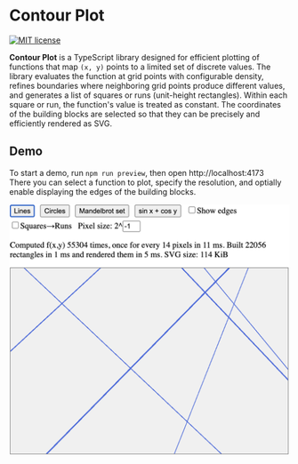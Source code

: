 # Contour Plot

[![MIT license](https://img.shields.io/badge/license-MIT-brightgreen.svg)](https://opensource.org/licenses/MIT)

**Contour Plot** is a TypeScript library designed for efficient plotting of functions that map `(x, y)` points to a limited set of discrete values. The library evaluates the function at grid points with configurable density, refines boundaries where neighboring grid points produce different values, and generates a list of squares or runs (unit-height rectangles). Within each square or run, the function's value is treated as constant. The coordinates of the building blocks are selected so that they can be precisely and efficiently rendered as SVG.

## Demo

To start a demo, run `npm run preview`, then open http://localhost:4173  
There you can select a function to plot, specify the resolution, and optially enable displaying the edges of the building blocks.

<img src="screenshot.png" alt="demo screenshot" style="width:541px;"/>
